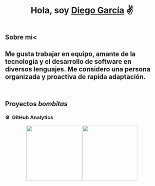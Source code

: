 
<!--
**DiegoGToro/DiegoGToro** is a ✨ _special_ ✨ repository because its `README.md` (this file) appears on your GitHub profile.

Here are some ideas to get you started:

- 🔭 I’m currently working on ...
- 🌱 I’m currently learning ...
- 👯 I’m looking to collaborate on ...
- 🤔 I’m looking for help with ...
- 💬 Ask me about ...
- 📫 How to reach me: ...
- 😄 Pronouns: ...
- ⚡ Fun fact: ...
-->

<div align="center">
<h1 align="center">Hola, soy <a href="">Diego García</a> ✌️</h1>
</div>
<img src="">


## Sobre mi<
<h2>Me gusta trabajar en equipo, amante de la
tecnología y el desarrollo de software en
diversos lenguajes. Me considero una
persona organizada y proactiva de rapida
adaptación.
</h2>
<br>

## Proyectos *bombitas*


### ⚙️ &nbsp;GitHub Analytics

<p align="center">
<a href="https://github.com/DiegoGToro">
  <img height="180em" src="https://github-readme-stats-eight-theta.vercel.app/api?username=DiegoGToro&show_icons=true&theme=algolia&include_all_commits=true&count_private=true"/>
  <img height="180em" src="https://github-readme-stats-eight-theta.vercel.app/api/top-langs/?username=DiegoGToro&layout=compact&langs_count=8&theme=algolia"/>
</a>
</p>
